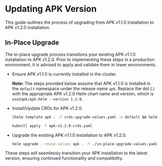 # Updating APK Version

This guide outlines the process of upgrading from APK v1.1.0 installation to APK v1.2.0 installation.

## In-Place Upgrade

The in-place upgrade process transitions your existing APK v1.1.0 installation to APK v1.2.0. Prior to implementing these steps in a production environment, it is advised to apply and validate them in lower environments.

- Ensure APK v1.1.0 is currently installed in the cluster.

    **Note:** The steps provided below assume that APK v1.1.0 is installed in the `default` namespace under the release name `apk`. Replace the dot (.) with the appropriate APK v1.2.0 Helm chart name and version, which is `wso2apk/apk-helm --version 1.2.0`.

- Install/Update CRDs for APK v1.2.0.

    ```bash
    (helm template apk . -f crds-upgrade-values.yaml -n default && helm show crds .) > apk-v1.2.0-crds.yaml

    kubectl apply -f apk-v1.2.0-crds.yaml
    ```

- Upgrade the existing APK v1.1.0 installation to APK v1.2.0.

    ```bash
    helm upgrade --reuse-values apk . -f ./in-place-upgrade-values.yaml --set skipCrds=true
    ```

These steps will seamlessly transition your APK installation to the latest version, ensuring continued functionality and compatibility.